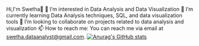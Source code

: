  Hi,I'm Swetha👋
🔭 I’m interested in Data Analysis and Data Visualization
🌱 I’m currently learning Data Analysis techniques, SQL, and data visualization tools
👯 I’m looking to collaborate on projects related to data analysis and visualization
📫 How to reach me: You can reach me via email at swetha.dataanalyst@gmail.com.
[![Anurag's GitHub stats](https://github-readme-stats.vercel.app/api?username=Swetha-RK)](https://github.com/anuraghazra/github-readme-stats)
